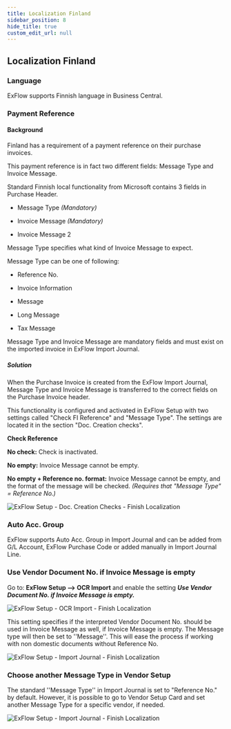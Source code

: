 ```yaml
---
title: Localization Finland
sidebar_position: 8
hide_title: true
custom_edit_url: null
---
```

## Localization Finland

### Language

ExFlow supports Finnish language in Business Central.

### Payment Reference

#### Background

Finland has a requirement of a payment reference on their purchase
invoices.

This payment reference is in fact two different fields: Message Type and
Invoice Message.

Standard Finnish local functionality from Microsoft contains 3 fields in
Purchase Header.

- Message Type *(Mandatory)*

- Invoice Message *(Mandatory)*

- Invoice Message 2

Message Type specifies what kind of Invoice Message to expect.

Message Type can be one of following:

- Reference No.

- Invoice Information

- Message

- Long Message

- Tax Message

Message Type and Invoice Message are mandatory fields and must exist on
the imported invoice in ExFlow Import Journal.

##### Solution

When the Purchase Invoice is created from the ExFlow Import Journal,
Message Type and Invoice Message is transferred to the correct fields on
the Purchase Invoice header.

This functionality is configured and activated in ExFlow Setup with two
settings called "Check FI Reference" and "Message Type". The settings
are located it in the section "Doc. Creation checks".

**Check Reference**

**No check:** Check is inactivated.

**No empty:** Invoice Message cannot be empty.

**No empty + Reference no. format:** Invoice Message cannot be empty,
and the format of the message will be checked. *(Requires that "Message
Type" = Reference No.)*

![ExFlow Setup - Doc. Creation Checks - Finish Localization](@site/static/img/media/exflow-setup-doc-creation-checks-002-fi.png)

### Auto Acc. Group

ExFlow supports Auto Acc. Group in Import Journal and can be added from
G/L Account, ExFlow Purchase Code or added manually in Import Journal
Line.

### Use Vendor Document No. if Invoice Message is empty

Go to: **ExFlow Setup --> OCR Import** and enable the setting ***Use Vendor Document No. if Invoice Message is empty.***

![ExFlow Setup - OCR Import - Finish Localization](@site/static/img/media/FI-exflow-setup-ocr-import-vendor-id-001.png)


This setting specifies if the interpreted Vendor Document No. should be used in Invoice Message as well, if Invoice Message is empty. The Message type will then be set to ''Message''. This will ease the process if working with non domestic documents without Reference No.

![ExFlow Setup - Import Journal - Finish Localization](@site/static/img/media/FI-import-journal-invoice-message-001.png)


### Choose another Message Type in Vendor Setup
The standard ''Message Type'' in Import Journal is set to "Reference No." by default. 
However, it is possible to go to Vendor Setup Card and set another Message Type for a specific vendor, if needed. 

![ExFlow Setup - Import Journal - Finish Localization](@site/static/img/media/FI-message-type-001.png)
